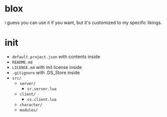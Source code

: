 # blox
i guess you can use it if you want, but it's customized to my specific likings.

# init
- `default.project.json` with contents inside
- `README.md`
- `LICENSE.md` with mit license inside
- `.gitignore` with .DS_Store inside
- `src/`
  - `server/`
    - `sr.server.lua`  
  - `client/`
    - `cs.client.lua` 
  - `character/`
  - `modules/`
  